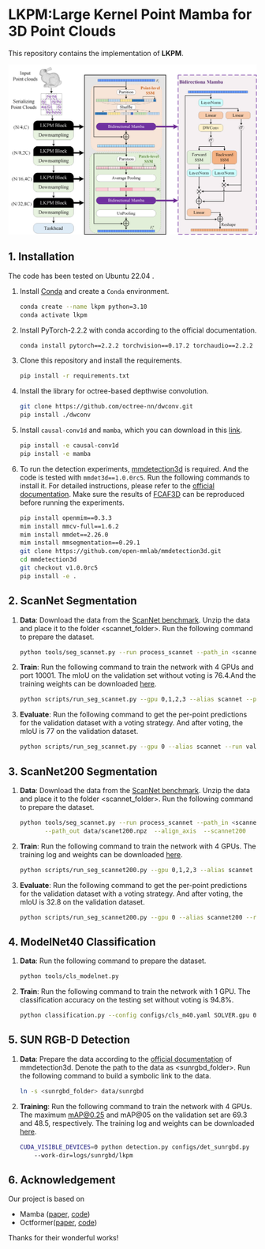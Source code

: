 #  LKPM:Large Kernel Point Mamba for 3D Point Clouds

This repository contains the implementation of **LKPM**. 


![teaser](Figure1-Model%20Overview.png)



## 1. Installation

The code has been tested on Ubuntu 22.04 .


1. Install [Conda](https://www.anaconda.com/) and create a `Conda` environment.

    ```bash
    conda create --name lkpm python=3.10
    conda activate lkpm
    ```

2. Install PyTorch-2.2.2 with conda according to the official documentation.

    ```bash
    conda install pytorch==2.2.2 torchvision==0.17.2 torchaudio==2.2.2 pytorch-cuda=12.1 -c pytorch -c nvidia
    ```

3. Clone this repository and install the requirements.

    ```bash
    pip install -r requirements.txt
    ```

4. Install the library for octree-based depthwise convolution.

    ```bash
    git clone https://github.com/octree-nn/dwconv.git
    pip install ./dwconv
    ```
   
5. Install ``causal-conv1d`` and ``mamba``, which you can download in this [link](https://sjtueducn-my.sharepoint.com/:u:/g/personal/yj1938_sjtu_edu_cn/EfvXT20i7IBPsw_KR47ok3wB0l531kf7DMQwJWjdnPxlkQ?e=iDhOe9).
    ```bash
    pip install -e causal-conv1d
    pip install -e mamba
    ```

6. To run the detection experiments,
   [mmdetection3d](https://github.com/open-mmlab/mmdetection3d) is required.
   And the code is tested with `mmdet3d==1.0.0rc5`. Run the following commands
   to install it. For detailed instructions, please refer to the
   [official documentation](https://mmdetection3d.readthedocs.io/en/latest/get_started.html#installation).
   Make sure the results of
   [FCAF3D](https://github.com/open-mmlab/mmdetection3d/blob/main/configs/fcaf3d/README.md)
   can be reproduced before running the experiments.

    ```bash
    pip install openmim==0.3.3
    mim install mmcv-full==1.6.2
    mim install mmdet==2.26.0
    mim install mmsegmentation==0.29.1
    git clone https://github.com/open-mmlab/mmdetection3d.git
    cd mmdetection3d
    git checkout v1.0.0rc5
    pip install -e .
    ```

## 2. ScanNet Segmentation

1. **Data**: Download the data from the
   [ScanNet benchmark](https://kaldir.vc.in.tum.de/scannet_benchmark/).
   Unzip the data and place it to the folder <scannet_folder>. Run the following
   command to prepare the dataset.

    ```bash
    python tools/seg_scannet.py --run process_scannet --path_in <scannet_folder>
    ```

2. **Train**: Run the following command to train the network with 4 GPUs and
   port 10001. The mIoU on the validation set without voting is 76.4.And the training
   weights can be downloaded
   [here](...).

    ```bash
    python scripts/run_seg_scannet.py --gpu 0,1,2,3 --alias scannet --port 10001
    ```

3. **Evaluate**: Run the following command to get the per-point predictions for
   the validation dataset with a voting strategy. And after voting, the mIoU is
   77 on the validation dataset.

    ```bash
    python scripts/run_seg_scannet.py --gpu 0 --alias scannet --run validate
    ```


## 3. ScanNet200 Segmentation


1. **Data**: Download the data from the
   [ScanNet benchmark](https://kaldir.vc.in.tum.de/scannet_benchmark/).
   Unzip the data and place it to the folder <scannet_folder>. Run the following
   command to prepare the dataset.

    ```bash
    python tools/seg_scannet.py --run process_scannet --path_in <scannet_folder>  \
           --path_out data/scanet200.npz  --align_axis  --scannet200
    ```

2. **Train**: Run the following command to train the network with 4 GPUs. The
    training log and weights can be downloaded
   [here](....).
   
    ```bash
    python scripts/run_seg_scannet200.py --gpu 0,1,2,3 --alias scannet --port 10001
    ```

3. **Evaluate**: Run the following command to get the per-point predictions for
   the validation dataset with a voting strategy. And after voting, the mIoU is
   32.8 on the validation dataset.

    ```bash
    python scripts/run_seg_scannet200.py --gpu 0 --alias scannet200 --run validate
    ```
## 4. ModelNet40 Classification

1. **Data**: Run the following command to prepare the dataset.

    ```bash
    python tools/cls_modelnet.py
    ```

2. **Train**: Run the following command to train the network with 1 GPU. The
   classification accuracy on the testing set without voting is 94.8%.
    ```bash
    python classification.py --config configs/cls_m40.yaml SOLVER.gpu 0,
    ```

## 5. SUN RGB-D Detection

1. **Data**: Prepare the data according to the
   [official documentation](https://mmdetection3d.readthedocs.io/en/latest/advanced_guides/datasets/sunrgbd.html)
   of mmdetection3d. Denote the path to the data as <sunrgbd_folder>. Run the
   following command to build a symbolic link to the data.

    ```bash
    ln -s <sunrgbd_folder> data/sunrgbd
    ```

2. **Training**: Run the following command to train the network with 4 GPUs. The
    maximum mAP@0.25 and mAP@05 on the validation set are 69.3 and 48.5,
    respectively. The training log and weights can be downloaded
    [here](...).

    ```bash
    CUDA_VISIBLE_DEVICES=0 python detection.py configs/det_sunrgbd.py
        --work-dir=logs/sunrgbd/lkpm
    ```
## 6. Acknowledgement 
Our project is based on 
- Mamba ([paper](https://arxiv.org/abs/2312.00752), [code](https://github.com/state-spaces/mamba))
- Octformer([paper](https://arxiv.org/abs/2305.03045), [code](https://github.com/octree-nn/octformer))

Thanks for their wonderful works!
